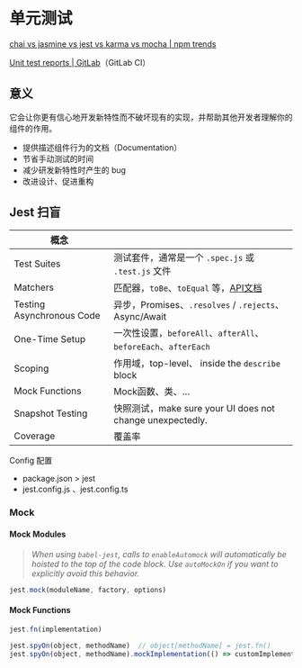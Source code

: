 # 单元测试

[chai vs jasmine vs jest vs karma vs mocha | npm trends](https://www.npmtrends.com/chai-vs-jasmine-vs-jest-vs-karma-vs-mocha)

[Unit test reports | GitLab](https://docs.gitlab.com/ee/ci/unit_test_reports.html#jest)（GitLab CI）

## 意义

它会让你更有信心地开发新特性而不破坏现有的实现，并帮助其他开发者理解你的组件的作用。

- 提供描述组件行为的文档（Documentation）
- 节省手动测试的时间
- 减少研发新特性时产生的 bug
- 改进设计、促进重构

## Jest 扫盲

| 概念                      |                                                              |
| ------------------------- | ------------------------------------------------------------ |
| Test Suites               | 测试套件，通常是一个 `.spec.js` 或 `.test.js` 文件           |
| Matchers                  | 匹配器，`toBe`、`toEqual` 等，[API文档](https://jestjs.io/docs/expect) |
| Testing Asynchronous Code | 异步，Promises、`.resolves` / `.rejects`、Async/Await        |
| One-Time Setup            | 一次性设置，`beforeAll`、`afterAll`、`beforeEach`、`afterEach` |
| Scoping                   | 作用域，top-level、 inside the `describe` block              |
| Mock Functions            | Mock函数、类、…                                              |
| Snapshot Testing          | 快照测试，make sure your UI does not change unexpectedly.    |
| Coverage                  | 覆盖率                                                       |

Config 配置

- package.json > jest
- jest.config.js 、jest.config.ts

### Mock

#### Mock Modules

> *When using `babel-jest`, calls to `enableAutomock` will automatically be hoisted to the top of the code block. Use `autoMockOn` if you want to explicitly avoid this behavior.* 

```js
jest.mock(moduleName, factory, options)
```

#### Mock Functions

```js
jest.fn(implementation)

jest.spyOn(object, methodName)	// object[methodName] = jest.fn()
jest.spyOn(object, methodName).mockImplementation(() => customImplementation)	// object[methodName] = jest.fn(() => customImplementation)
```


